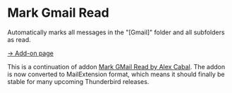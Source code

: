 # Mark Gmail Read

Automatically marks all messages in the "[Gmail]" folder and all subfolders as read. 

[→ Add-on page](https://addons.thunderbird.net/en-US/thunderbird/addon/mark-gmail-read/)

This is a continuation of addon [Mark GMail Read by Alex Cabal](https://github.com/acabal/thunderbird-addons). The addon is now converted to MailExtension format, which means it should finally be stable for many upcoming Thunderbird releases.